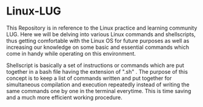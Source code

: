 # Linux-LUG

This Repository is in reference to the Linux practice and learning community LUG. Here we will be delving into various Linux commands and shellscripts, thus getting comfortable with the Linux OS for future purposes as well as increasing our knowledge on some basic and essential commands which come in handy while operating on this environment.

Shellscript is basically a set of instructions or commands which are put together in a bash file having the extension of ".sh" . The purpose of this concept is to keep a list of commands written and put together for simultaneous compilation and execution repeatedly instead of writing the same commands one by one in the terminal everytime. This is time saving and a much more efficient working procedure.